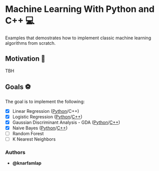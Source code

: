 # Machine Learning With Python and C++ :computer:

Examples that demostrates how to implement classic machine learning algorithms from scratch. 

## Motivation :running: 

TBH
<!-- Sklearn doesn't provide sufficient exposure to the implementation of algorithms in machine learning. For that reason, I decided to take up the challenge to implement them myself with Python and C++. -->

<!-- Additionally, I hope to write a guide on how to do the implementation yourself so you can have a better grasp of whats happening under the hood. I am thinking of writting the guides in Medium.  -->


## Goals :soccer:
The goal is to implement the following: 

- [X] Linear Regression ([Python](/linear_models/linear-regression/python/linear_regression.ipynb)/C++)
- [X] Logistic Regression ([Python](/linear_models/logistic-regression/python/logistic_regression.ipynb)/[C++]())
- [X] Gaussian Discriminant Analysis - GDA ([Python](/linear_models/gda/python/gda.ipynb)/[C++]())
- [x] Naive Bayes ([Python]()/[C++]())
- [ ] Random Forest
- [ ] K Nearest Neighbors

### Authors
* **@knarfamlap**